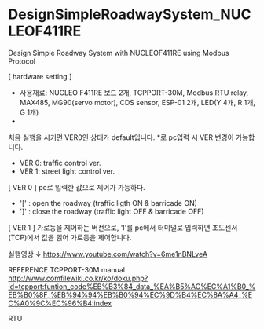 # DesignSimpleRoadwaySystem_NUCLEOF411RE
Design Simple Roadway System with NUCLEOF411RE using Modbus Protocol

[ hardware setting ]
- 사용재료: NUCLEO F411RE 보드 2개, TCPPORT-30M, Modbus RTU relay, MAX485, MG90(servo motor), CDS sensor, ESP-01 2개, LED(Y 4개, R 1개, G 1개)
- 

처음 실행을 시키면 VER0인 상태가 default입니다.
*로 pc입력 시 VER 변경이 가능합니다.
- VER 0: traffic control ver.
- VER 1: street light control ver.

[ VER 0 ]
pc로 입력한 값으로 제어가 가능하다.
- '[' : open the roadway (traffic ligth ON & barricade ON)
- ']' : close the roadway (traffic light OFF & barricade OFF)

[ VER 1 ]
가로등을 제어하는 버전으로,
'I'를 pc에서 터미널로 입력하면 조도센서(TCP)에서 값을 읽어 가로등을 제어합니다.


실행영상 ↓
https://www.youtube.com/watch?v=6me1nBNLveA

REFERENCE
TCPPORT-30M manual
http://www.comfilewiki.co.kr/ko/doku.php?id=tcpport:funtion_code%EB%B3%84_data_%EA%B5%AC%EC%A1%B0_%EB%B0%8F_%EB%94%94%EB%B0%94%EC%9D%B4%EC%8A%A4_%EC%A0%9C%EC%96%B4:index

RTU 

